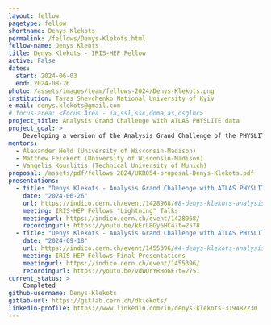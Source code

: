 ```yaml
---
layout: fellow
pagetype: fellow
shortname: Denys-Klekots
permalink: /fellows/Denys-Klekots.html
fellow-name: Denys Kleots
title: Denys Klekots - IRIS-HEP Fellow
active: False
dates:
  start: 2024-06-03
  end: 2024-08-26
photo: /assets/images/team/fellows-2024/Denys-Klekots.png
institution: Taras Shevchenko National University of Kyiv
e-mail: denys.klekots@gmail.com
# focus-area: <Focus Area - ia,ssl,ssc,doma,as,osglhc>
project_title: Analysis Grand Challenge with ATLAS PHYSLITE data
project_goal: >
    Developing a version of the Analysis Grand Challenge of the PHYSLITE data format, focusing on top quark pair production analysis.
mentors:
  - Alexander Held (University of Wisconsin-Madison)
  - Matthew Feickert (University of Wisconsin-Madison)
  - Vangelis Kourlitis (Technical University of Munich)
proposal: /assets/pdf/fellows-2024/UKR054-proposal-Denys-Klekots.pdf
presentations:
  - title: "Denys Klekots - Analysis Grand Challenge with ATLAS PHYSLITE data"
    date: "2024-06-26"
    url: https://indico.cern.ch/event/1428968/#8-denys-klekots-analysis-grand
    meeting: IRIS-HEP Fellows "Lightning" Talks
    meetingurl: https://indico.cern.ch/event/1428968/
    recordingurl: https://youtu.be/kErL8Gy6HC4?t=2578
  - title: "Denys Klekots - Analysis Grand Challenge with ATLAS PHYSLITE data"
    date: "2024-09-18"
    url: https://indico.cern.ch/event/1455396/#4-denys-klekots-analysis-grand
    meeting: IRIS-HEP Fellows Final Presentations
    meetingurl: https://indico.cern.ch/event/1455396/
    recordingurl: https://youtu.be/vdWOrYRHoGE?t=2751
current_status: >
    Completed
github-username: Denys-Klekots
gitlab-url: https://gitlab.cern.ch/dklekots/
linkedin-profile: https://www.linkedin.com/in/denys-klekots-319482230
---
```

